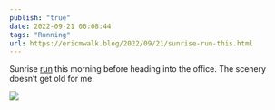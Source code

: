 ```yaml
---
publish: "true"
date: 2022-09-21 06:08:44
tags: "Running"
url: https://ericmwalk.blog/2022/09/21/sunrise-run-this.html
---
```


Sunrise [run](http://www.strava.com/activities/7843294221) this morning before heading into the office. The scenery doesn’t get old for me.

![](https://ericmwalk.blog/uploads/2022/b012508d9e.jpg)